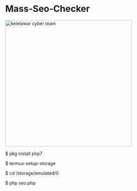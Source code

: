 # Mass-Seo-Checker
<img src="https://tools.kelelawarcyberteam.com/tools/others/uploads/620cc65699ec8.png" width="400" height="400" alt="kelelawar cyber team">

$ pkg install php7

$ termux-setup-storage

$ cd /storage/emulated/0

$ php seo.php
